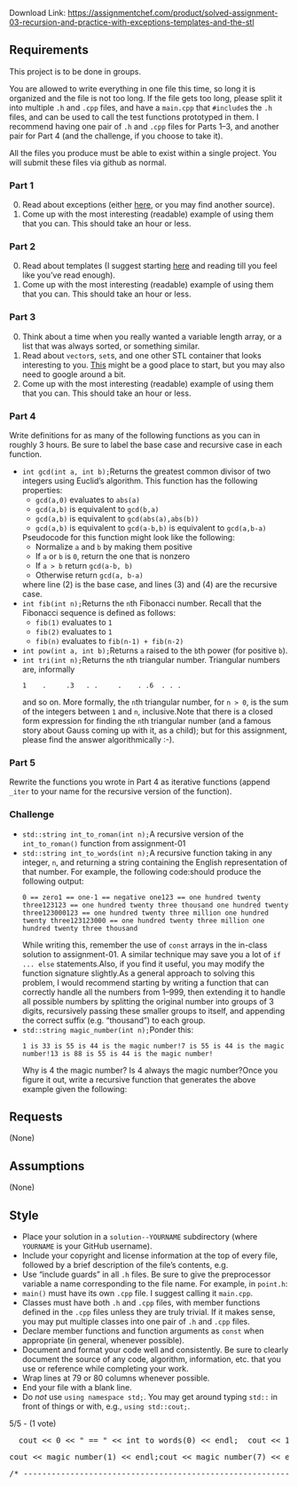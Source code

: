 Download Link: https://assignmentchef.com/product/solved-assignment-03-recursion-and-practice-with-exceptions-templates-and-the-stl
<br>
<h2><a id="user-content-requirements" class="anchor" href="https://github.com/timferido/assignment-03#requirements" aria-hidden="true"></a>Requirements</h2>

This project is to be done in groups.

You are allowed to write everything in one file this time, so long it is organized and the file is not too long. If the file gets too long, please split it into multiple <code>.h</code> and <code>.cpp</code> files, and have a <code>main.cpp</code> that <code>#include</code>s the <code>.h</code> files, and can be used to call the test functions prototyped in them. I recommend having one pair of <code>.h</code> and <code>.cpp</code> files for Parts 1–3, and another pair for Part 4 (and the challenge, if you choose to take it).

All the files you produce must be able to exist within a single project. You will submit these files via github as normal.

<h3><a id="user-content-part-1" class="anchor" href="https://github.com/timferido/assignment-03#part-1" aria-hidden="true"></a>Part 1</h3>

<ol start="0">

 <li>Read about exceptions (either <a href="http://www.cplusplus.com/doc/tutorial/exceptions/" rel="nofollow">here</a>, or you may find another source).</li>

 <li>Come up with the most interesting (readable) example of using them that you can. This should take an hour or less.</li>

</ol>

<h3><a id="user-content-part-2" class="anchor" href="https://github.com/timferido/assignment-03#part-2" aria-hidden="true"></a>Part 2</h3>

<ol start="0">

 <li>Read about templates (I suggest starting <a href="https://isocpp.org/wiki/faq/templates" rel="nofollow">here</a> and reading till you feel like you’ve read enough).</li>

 <li>Come up with the most interesting (readable) example of using them that you can. This should take an hour or less.</li>

</ol>

<h3><a id="user-content-part-3" class="anchor" href="https://github.com/timferido/assignment-03#part-3" aria-hidden="true"></a>Part 3</h3>

<ol start="0">

 <li>Think about a time when you really wanted a variable length array, or a list that was always sorted, or something similar.</li>

 <li>Read about <code>vector</code>s, <code>set</code>s, and one other STL container that looks interesting to you. <a href="http://en.cppreference.com/w/cpp/container" rel="nofollow">This</a> might be a good place to start, but you may also need to google around a bit.</li>

 <li>Come up with the most interesting (readable) example of using them that you can. This should take an hour or less.</li>

</ol>

<h3><a id="user-content-part-4" class="anchor" href="https://github.com/timferido/assignment-03#part-4" aria-hidden="true"></a>Part 4</h3>

Write definitions for as many of the following functions as you can in roughly 3 hours. Be sure to label the base case and recursive case in each function.

<ul>

 <li><code>int gcd(int a, int b);</code>Returns the greatest common divisor of two integers using Euclid’s algorithm. This function has the following properties:

  <ul>

   <li><code>gcd(a,0)</code> evaluates to <code>abs(a)</code></li>

   <li><code>gcd(a,b)</code> is equivalent to <code>gcd(b,a)</code></li>

   <li><code>gcd(a,b)</code> is equivalent to <code>gcd(abs(a),abs(b))</code></li>

   <li><code>gcd(a,b)</code> is equivalent to <code>gcd(a-b,b)</code> is equivalent to <code>gcd(a,b-a)</code></li>

  </ul>Pseudocode for this function might look like the following:

  <ul>

   <li>Normalize <code>a</code> and <code>b</code> by making them positive</li>

   <li>If <code>a</code> or <code>b</code> is <code>0</code>, return the one that is nonzero</li>

   <li>If <code>a &gt; b</code> return <code>gcd(a-b, b)</code></li>

   <li>Otherwise return <code>gcd(a, b-a)</code></li>

  </ul>where line (2) is the base case, and lines (3) and (4) are the recursive case.</li>

 <li><code>int fib(int n);</code>Returns the <code>n</code>th Fibonacci number. Recall that the Fibonacci sequence is defined as follows:

  <ul>

   <li><code>fib(1)</code> evaluates to <code>1</code></li>

   <li><code>fib(2)</code> evaluates to <code>1</code></li>

   <li><code>fib(n)</code> evaluates to <code>fib(n-1) + fib(n-2)</code></li>

  </ul></li>

 <li><code>int pow(int a, int b);</code>Returns <code>a</code> raised to the <code>b</code>th power (for positive <code>b</code>).</li>

 <li><code>int tri(int n);</code>Returns the <code>n</code>th triangular number. Triangular numbers are, informally<pre><code>1    .     .3   . .     .    . .6  . . .</code></pre>and so on. More formally, the <code>n</code>th triangular number, for <code>n &gt; 0</code>, is the sum of the integers between <code>1</code> and <code>n</code>, inclusive.Note that there is a closed form expression for finding the <code>n</code>th triangular number (and a famous story about Gauss coming up with it, as a child); but for this assignment, please find the answer algorithmically :-).</li>

</ul>

<h3><a id="user-content-part-5" class="anchor" href="https://github.com/timferido/assignment-03#part-5" aria-hidden="true"></a>Part 5</h3>

Rewrite the functions you wrote in Part 4 as iterative functions (append <code>_iter</code> to your name for the recursive version of the function).

<h3><a id="user-content-challenge" class="anchor" href="https://github.com/timferido/assignment-03#challenge" aria-hidden="true"></a>Challenge</h3>

<ul>

 <li><code>std::string int_to_roman(int n);</code>A recursive version of the <code>int_to_roman()</code> function from assignment-01</li>

 <li><code>std::string int_to_words(int n);</code>A recursive function taking in any integer, <code>n</code>, and returning a string containing the English representation of that number. For example, the following code:should produce the following output:<pre><code>0 == zero1 == one-1 == negative one123 == one hundred twenty three123123 == one hundred twenty three thousand one hundred twenty three123000123 == one hundred twenty three million one hundred twenty three123123000 == one hundred twenty three million one hundred twenty three thousand</code></pre>While writing this, remember the use of <code>const</code> arrays in the in-class solution to assignment-01. A similar technique may save you a lot of <code>if ... else</code> statements.Also, if you find it useful, you may modify the function signature slightly.As a general approach to solving this problem, I would recommend starting by writing a function that can correctly handle all the numbers from 1–999, then extending it to handle all possible numbers by splitting the original number into groups of 3 digits, recursively passing these smaller groups to itself, and appending the correct suffix (e.g. “thousand”) to each group.</li>

 <li><code>std::string magic_number(int n);</code>Ponder this:<pre><code>1 is 33 is 55 is 44 is the magic number!7 is 55 is 44 is the magic number!13 is 88 is 55 is 44 is the magic number!</code></pre>Why is 4 the magic number? Is 4 always the magic number?Once you figure it out, write a recursive function that generates the above example given the following:</li>

</ul>

<h2><a id="user-content-requests" class="anchor" href="https://github.com/timferido/assignment-03#requests" aria-hidden="true"></a>Requests</h2>

(None)

<h2><a id="user-content-assumptions" class="anchor" href="https://github.com/timferido/assignment-03#assumptions" aria-hidden="true"></a>Assumptions</h2>

(None)

<h2><a id="user-content-style" class="anchor" href="https://github.com/timferido/assignment-03#style" aria-hidden="true"></a>Style</h2>

<ul>

 <li>Place your solution in a <code>solution--YOURNAME</code> subdirectory (where <code>YOURNAME</code> is your GitHub username).</li>

 <li>Include your copyright and license information at the top of every file, followed by a brief description of the file’s contents, e.g.</li>

 <li>Use “include guards” in all <code>.h</code> files. Be sure to give the preprocessor variable a name corresponding to the file name. For example, in <code>point.h</code>:</li>

 <li><code>main()</code> must have its own <code>.cpp</code> file. I suggest calling it <code>main.cpp</code>.</li>

 <li>Classes must have both <code>.h</code> and <code>.cpp</code> files, with member functions defined in the <code>.cpp</code> files unless they are truly trivial. If it makes sense, you may put multiple classes into one pair of <code>.h</code> and <code>.cpp</code> files.</li>

 <li>Declare member functions and function arguments as <code>const</code> when appropriate (in general, whenever possible).</li>

 <li>Document and format your code well and consistently. Be sure to clearly document the source of any code, algorithm, information, etc. that you use or reference while completing your work.</li>

 <li>Wrap lines at 79 or 80 columns whenever possible.</li>

 <li>End your file with a blank line.</li>

 <li>Do <em>not</em> use <code>using namespace std;</code>. You may get around typing <code>std::</code> in front of things or with, e.g., <code>using std::cout;</code>.</li>

</ul>

5/5 - (1 vote)

<pre>  cout &lt;&lt; <span class="pl-c1">0</span> &lt;&lt; <span class="pl-s"><span class="pl-pds">"</span> == <span class="pl-pds">"</span></span> &lt;&lt; int_to_words(<span class="pl-c1">0</span>) &lt;&lt; endl;  cout &lt;&lt; <span class="pl-c1">1</span> &lt;&lt; <span class="pl-s"><span class="pl-pds">"</span> == <span class="pl-pds">"</span></span> &lt;&lt; int_to_words(<span class="pl-c1">1</span>) &lt;&lt; endl;  cout &lt;&lt; -<span class="pl-c1">1</span> &lt;&lt; <span class="pl-s"><span class="pl-pds">"</span> == <span class="pl-pds">"</span></span> &lt;&lt; int_to_words(-<span class="pl-c1">1</span>) &lt;&lt; endl;  cout &lt;&lt; <span class="pl-c1">123</span> &lt;&lt; <span class="pl-s"><span class="pl-pds">"</span> == <span class="pl-pds">"</span></span> &lt;&lt; int_to_words(<span class="pl-c1">123</span>) &lt;&lt; endl;  cout &lt;&lt; <span class="pl-c1">123123</span> &lt;&lt; <span class="pl-s"><span class="pl-pds">"</span> == <span class="pl-pds">"</span></span> &lt;&lt; int_to_words(<span class="pl-c1">123123</span>) &lt;&lt; endl;  cout &lt;&lt; <span class="pl-c1">123000123</span> &lt;&lt; <span class="pl-s"><span class="pl-pds">"</span> == <span class="pl-pds">"</span></span> &lt;&lt; int_to_words(<span class="pl-c1">123000123</span>) &lt;&lt; endl;  cout &lt;&lt; <span class="pl-c1">123123000</span> &lt;&lt; <span class="pl-s"><span class="pl-pds">"</span> == <span class="pl-pds">"</span></span> &lt;&lt; int_to_words(<span class="pl-c1">123123000</span>) &lt;&lt; endl;</pre>

<pre>cout &lt;&lt; magic_number(<span class="pl-c1">1</span>) &lt;&lt; endl;cout &lt;&lt; magic_number(<span class="pl-c1">7</span>) &lt;&lt; endl;cout &lt;&lt; magic_number(<span class="pl-c1">13</span>) &lt;&lt; endl;</pre>

<pre><span class="pl-c">/* ----------------------------------------------------------------------------</span><span class="pl-c"> * Copyright &amp;copy; 2016 Ben Blazak &lt;<a href="/cdn-cgi/l/email-protection" class="__cf_email__" data-cfemail="98fafaf4f9e2f9f3d8feedf4f4fdeaecf7f6b6fdfced">[email protected]</a>&gt;</span><span class="pl-c"> * Released under the [MIT License] (http://opensource.org/licenses/MIT)</span><span class="pl-c"> * ------------------------------------------------------------------------- */</span><span class="pl-c">/**</span><span class="pl-c"> * A short program to print "Hello World!" to standard output.</span><span class="pl-c"> */</span></pre>